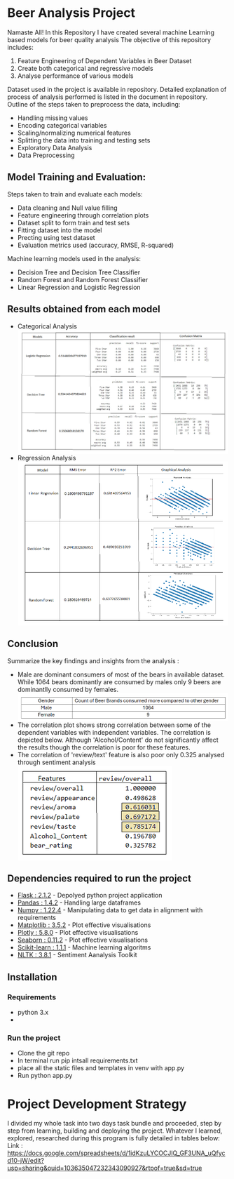# Beer Analysis Project

Namaste All! In this Repository I have created several machine Learning based models for beer quality analysis
The objective of this repository includes:
1. Feature Engineering of Dependent Variables in Beer Dataset
2. Create both categorical and regressive models
3. Analyse performance of various models

Dataset used in the project is available in repository.
Detailed explanation of process of analysis performed is listed in the document in repository.
Outline of the steps taken to preprocess the data, including:
- Handling missing values
- Encoding categorical variables
- Scaling/normalizing numerical features
- Splitting the data into training and testing sets
- Exploratory Data Analysis
- Data Preprocessing
## Model Training and Evaluation:

Steps taken to train and evaluate each models:
- Data cleaning and Null value filling
- Feature engineering through correlation plots
- Dataset split to form train and test sets
- Fitting dataset into the model
- Precting using test dataset
- Evaluation metrics used (accuracy, RMSE, R-squared)

Machine learning models used in the analysis:
- Decision Tree and Decision Tree Classifier
- Random Forest and Random Forest Classifier
- Linear Regression and Logistic Regression

## Results obtained from each model
- Categorical Analysis
   <img src="images/classificationResu.png" alt="Alt Text" align="center">
- Regression Analysis
   <img src="images/regressionResult.png" alt="Alt Text" align="center">

## Conclusion

Summarize the key findings and insights from the analysis : 
- Male are dominant consumers of most of the bears in available dataset. While 1064 bears dominantly are consumed by males only 9 beers are dominantlly consumed by females.
  <img src="images/gender.png" alt="Alt Text" align="center">
- The correlation plot shows strong correlation between some of the dependent variables with independent variables. The correlation is depicted below. Although 'Alcohol/Content' do not significantly affect the results though the correlation is poor for these features.
- The correlation of 'review/text' feature is also poor only 0.325 analysed through sentiment analysis
  <img src="images/corrplot.png" alt="Alt Text" align="center">


## Dependencies required to run the project

- [Flask : 2.1.2](https://palletsprojects.com/p/flask/) - Depolyed python project application
- [Pandas : 1.4.2](https://pandas.pydata.org/docs/reference/api/pandas.DataFrame.html) - Handling large dataframes
- [Numpy : 1.22.4](https://numpy.org/) - Manipulating data to get data in alignment with requirements
- [Matplotlib : 3.5.2](https://matplotlib.org/) - Plot effective visualisations
- [Plotly : 5.8.0](https://plotly.com/) - Plot effective visualisations
- [Seaborn : 0.11.2](https://seaborn.pydata.org/) - Plot effective visualisations
- [Scikit-learn : 1.1.1](https://scikit-learn.org/stable/) - Machine learning algoritms
- [NLTK : 3.8.1](https://www.nltk.org/) - Sentiment Aanalysis Toolkit


## Installation
### Requirements
- python 3.x
- 
### Run the project
- Clone the git repo
- In terminal run pip intsall requirements.txt
- place all the static files and templates in venv with app.py
- Run python app.py

# Project Development Strategy
I divided my whole task into two days task bundle and proceeded, step by step from learning, building and deploying the project. Whatever I learned, explored, researched during this program is fully detailed in tables below:
Link : https://docs.google.com/spreadsheets/d/1idKzuLYCOCJlQ_GF3UNA_uQfycd10-jW/edit?usp=sharing&ouid=103635047232343090927&rtpof=true&sd=true 
